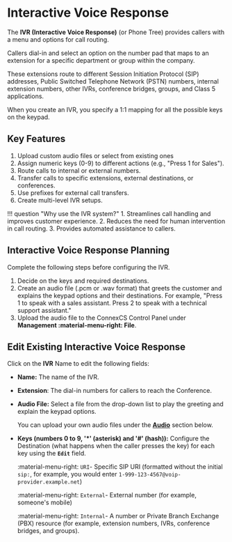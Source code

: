 # Interactive Voice Response

The **IVR (Interactive Voice Response)** (or Phone Tree) provides callers with a menu and options for call routing.

Callers dial-in and select an option on the number pad that maps to an extension for a specific department or group within the company.

These extensions route to different Session Initiation Protocol (SIP) addresses, Public Switched Telephone Network (PSTN) numbers, internal extension numbers, other IVRs, conference bridges, groups, and Class 5 applications.

When you create an IVR, you specify a 1:1 mapping for all the possible keys on the keypad.

## Key Features

1. Upload custom audio files or select from existing ones
2. Assign numeric keys (0-9) to different actions (e.g., "Press 1 for Sales").
3. Route calls to internal or external numbers.
4. Transfer calls to specific extensions, external destinations, or conferences.
5. Use prefixes for external call transfers.
6. Create multi-level IVR setups.

!!! question "Why use the IVR system?"
    1. Streamlines call handling and improves customer experience.
    2. Reduces the need for human intervention in call routing.
    3. Provides automated assistance to callers.

## Interactive Voice Response Planning

Complete the following steps before configuring the IVR.

1. Decide on the keys and required destinations.
2. Create an audio file (.pcm or .wav format) that greets the customer and explains the keypad options and their destinations. For example, "Press 1 to speak with a sales assistant. Press 2 to speak with a technical support assistant."
3. Upload the audio file to the ConnexCS Control Panel under **Management :material-menu-right: File**.

## Edit Existing Interactive Voice Response

Click on the **IVR** Name to edit the following fields:

+ **Name:** The name of the IVR.
+ **Extension**: The dial-in numbers for callers to reach the Conference.
+ **Audio File:** Select a file from the drop-down list to play the greeting and explain the keypad options.

    You can upload your own audio files under the [**Audio**](/customer-portal/cp-audio/) section below.

+ **Keys (numbers 0 to 9, '\*' (asterisk) and '#' (hash)):** Configure the Destination (what happens when the caller presses the key) for each key using the **`Edit`** field.

    :material-menu-right: `URI`- Specific SIP URI (formatted without the initial `sip:`, for example, you would enter `1-999-123-4567@voip-provider.example.net`)

    :material-menu-right: `External`- External number (for example, someone's mobile)

    :material-menu-right: `Internal`- A number or Private Branch Exchange (PBX) resource (for example, extension numbers, IVRs, conference bridges, and groups).
